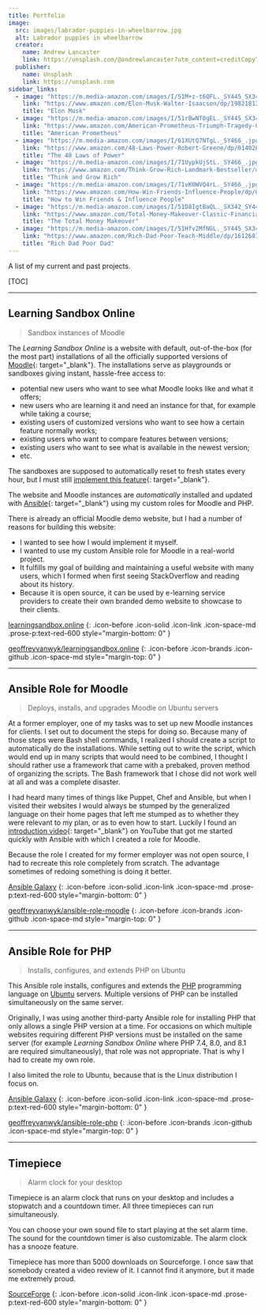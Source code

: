 ```yaml
---
title: Portfolio
image:
  src: images/labrador-puppies-in-wheelbarrow.jpg
  alt: Labrador puppies in wheelbarrow
  creator:
    name: Andrew Lancaster
    link: https://unsplash.com/@andrewlancaster?utm_content=creditCopyText&utm_medium=referral&utm_source=unsplash
  publisher:
    name: Unsplash
    link: https://unsplash.com
sidebar_links:
  - image: "https://m.media-amazon.com/images/I/51M+z-t6QFL._SY445_SX342_.jpg"
    link: "https://www.amazon.com/Elon-Musk-Walter-Isaacson/dp/1982181281/ref=zg_bsar_g_books_sccl_11/141-8862560-3103627?psc=1&_encoding=UTF8&tag=geoffreyvanwy-20&linkCode=ur2&linkId=6317b7e049d3e734fe6160ed7abb4a66&camp=1789&creative=9325"
    title: "Elon Musk"
  - image: "https://m.media-amazon.com/images/I/51rBwNT0gEL._SY445_SX342_.jpg"
    link: "https://www.amazon.com/American-Prometheus-Triumph-Tragedy-Oppenheimer/dp/0375726268/ref=zg_bsar_g_books_sccl_10/141-8862560-3103627?psc=1&_encoding=UTF8&tag=geoffreyvanwy-20&linkCode=ur2&linkId=149450a0fc697683816502223dbe35d6&camp=1789&creative=9325"
    title: "American Prometheus"
  - image: "https://m.media-amazon.com/images/I/61XUtQ7NTgL._SY466_.jpg"
    link: "https://www.amazon.com/48-Laws-Power-Robert-Greene/dp/0140280197/ref=zg_bsms_g_books_sccl_30/141-8862560-3103627?psc=1&_encoding=UTF8&tag=geoffreyvanwy-20&linkCode=ur2&linkId=d24229f0b8203e53408eb20861d725ae&camp=1789&creative=9325"
    title: "The 48 Laws of Power"
  - image: "https://m.media-amazon.com/images/I/71UypkUjStL._SY466_.jpg"
    link: "https://www.amazon.com/Think-Grow-Rich-Landmark-Bestseller/dp/1585424331/ref=zg_bsar_g_books_sccl_7/141-8862560-3103627?psc=1&_encoding=UTF8&tag=geoffreyvanwy-20&linkCode=ur2&linkId=6e3273c65a2e8d7b7f5596aa0bc0199a&camp=1789&creative=9325"
    title: "Think and Grow Rich"
  - image: "https://m.media-amazon.com/images/I/71vK0WVQ4rL._SY466_.jpg"
    link: "https://www.amazon.com/How-Win-Friends-Influence-People/dp/0671027034/ref=zg_bsar_g_books_sccl_14/141-8862560-3103627?psc=1&_encoding=UTF8&tag=geoffreyvanwy-20&linkCode=ur2&linkId=988a311df045f903ea1d0c04873476af&camp=1789&creative=9325"
    title: "How to Win Friends & Influence People"
  - image: "https://m.media-amazon.com/images/I/51D8IgtBaQL._SX342_SY445_.jpg"
    link: "https://www.amazon.com/Total-Money-Makeover-Classic-Financial/dp/1595555277/ref=zg_bsms_g_books_sccl_37/141-8862560-3103627?psc=1&_encoding=UTF8&tag=geoffreyvanwy-20&linkCode=ur2&linkId=27f2ad50ecec699a02ed02ca3abeeb2e&camp=1789&creative=9325"
    title: "The Total Money Makeover"
  - image: "https://m.media-amazon.com/images/I/51Hfv2MfNGL._SY445_SX342_.jpg"
    link: "https://www.amazon.com/Rich-Dad-Poor-Teach-Middle/dp/1612681131/ref=zg_bsar_g_books_sccl_28/141-8862560-3103627?psc=1&_encoding=UTF8&tag=geoffreyvanwy-20&linkCode=ur2&linkId=7a71501cc27b9dad5bd92240bde89a96&camp=1789&creative=9325"
    title: "Rich Dad Poor Dad"
---
```


A list of my current and past projects.

[TOC]

---

## Learning Sandbox Online

> Sandbox instances of Moodle

The _Learning Sandbox Online_ is a website with default, out-of-the-box (for the
most part) installations of all the officially supported versions of
[Moodle][m]{: target="_blank"}. The installations serve as playgrounds or sandboxes giving instant,
hassle-free access to:

* potential new users who want to see what Moodle looks like and what it offers;
* new users who are learning it and need an instance for that, for example while taking a course;
* existing users of customized versions who want to see how a certain feature normally works;
* existing users who want to compare features between versions;
* existing users who want to see what is available in the newest version;
* etc.

The sandboxes are supposed to automatically reset to fresh states every hour,
but I must still [implement this feature][itf]{: target="_blank"}.

The website and Moodle instances are _automatically_ installed and updated with
[Ansible][a]{: target="_blank"} using my custom roles for Moodle and PHP.

There is already an official Moodle demo website, but I had a number of reasons
for building this website:

* I wanted to see how I would implement it myself.
* I wanted to use my custom Ansible role for Moodle in a real-world project.
* It fulfills my goal of building and maintaining a useful website with many
  users, which I formed when first seeing StackOverflow and reading about its
  history.
* Because it is open source, it can be used by e-learning service providers to
  create their own branded demo website to showcase to their clients.

[learningsandbox.online](https://learningsandbox.online)
{: .icon-before .icon-solid .icon-link .icon-space-md .prose-p:text-red-600 style="margin-bottom: 0" }

[geoffreyvanwyk/learningsandbox.online](https://github.com/geoffreyvanwyk/learningsandbox.online)
{: .icon-before .icon-brands .icon-github .icon-space-md style="margin-top: 0" }

---

## Ansible Role for Moodle

> Deploys, installs, and upgrades Moodle on Ubuntu servers

At a former employer, one of my tasks was to set up new Moodle instances for
clients. I set out to document the steps for doing so. Because many of those
steps were Bash shell commands, I realized I should create a script to
automatically do the installations. While setting out to write the script, which
would end up in many scripts that would need to be combined, I thought I should
rather use a framework that came with a prebaked, proven method of organizing the
scripts. The Bash framework that I chose did not work well at all and was a
complete disaster.

I had heard many times of things like Puppet, Chef and Ansible, but when I
visited their websites I would always be stumped by the generalized language on
their home pages that left me stumped as to whether they were relevant to my
plan, or as to even how to start. Luckily I found an
[introduction video][iv]{: target="_blank"} on YouTube that got me started
quickly with Ansible with which I created a role for Moodle.

Because the role I created for my former employer was not open source, I had
to recreate this role completely from scratch. The advantage sometimes of
redoing something is doing it better.

[Ansible Galaxy](https://galaxy.ansible.com/ui/standalone/roles/geoffreyvanwyk/moodle/)
{: .icon-before .icon-solid .icon-link .icon-space-md .prose-p:text-red-600 style="margin-bottom: 0" }

[geoffreyvanwyk/ansible-role-moodle](https://github.com/geoffreyvanwyk/ansible-role-moodle)
{: .icon-before .icon-brands .icon-github .icon-space-md style="margin-top: 0" }

---

## Ansible Role for PHP

> Installs, configures, and extends PHP on Ubuntu

This Ansible role installs, configures and extends the [PHP][php] programming language
on [Ubuntu][u] servers. Multiple versions of PHP can be installed simultaneously on
the same server.

Originally, I was using another third-party Ansible role for installing PHP that
only allows a single PHP version at a time. For occasions on which multiple
websites requiring different PHP versions must be installed on the same server
(for example _Learning Sandbox Online_ where PHP 7.4, 8.0, and 8.1 are required
simultaneously), that role was not appropriate.  That is why I had to create my
own role.

I also limited the role to Ubuntu, because that is the Linux distribution I
focus on.

[Ansible Galaxy](https://galaxy.ansible.com/ui/standalone/roles/geoffreyvanwyk/php/)
{: .icon-before .icon-solid .icon-link .icon-space-md .prose-p:text-red-600 style="margin-bottom: 0" }

[geoffreyvanwyk/ansible-role-php](https://github.com/geoffreyvanwyk/ansible-role-php)
{: .icon-before .icon-brands .icon-github .icon-space-md style="margin-top: 0" }

---

## Timepiece

> Alarm clock for your desktop

Timepiece is an alarm clock that runs on your desktop and includes a stopwatch
and a countdown timer. All three timepieces can run simultaneously.

You can choose your own sound file to start playing at the set alarm time. The
sound for the countdown timer is also customizable. The alarm clock has a snooze
feature.

Timepiece has more than 5000 downloads on Sourceforge. I once saw that somebody
created a video review of it. I cannot find it anymore, but it made me extremely
proud.

[SourceForge](https://sourceforge.net/projects/timepiece/)
{: .icon-before .icon-solid .icon-link .icon-space-md .prose-p:text-red-600 style="margin-bottom: 0" }

[a]: https://docs.ansible.com/ansible/
[itf]: https://github.com/geoffreyvanwyk/learningsandbox.online/issues/7
[iv]: https://www.youtube.com/watch?v=uR1_hlHxvhc
[m]: https://moodle.org/
[php]: https://php.net
[u]: https://ubuntu.com
